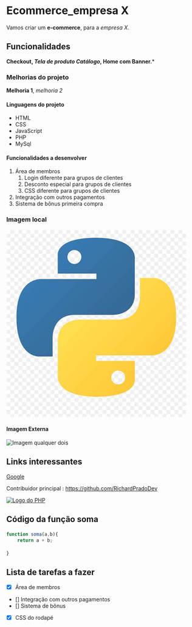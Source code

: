 # Ecommerce_empresa X

Vamos criar um **e-commerce**, para a *empresa X*.

## Funcionalidades

**Checkout, *Tela de produto Catálogo*, Home com Banner.***

### Melhorias do projeto

**Melhoria 1**, *melhoria 2*

#### Linguagens do projeto

* HTML
* CSS
* JavaScript
* PHP
* MySql

#### Funcionalidades a desenvolver

1. Área de membros
    1. Login diferente para grupos de clientes
    2. Desconto especial para grupos de clientes
    3. CSS diferente para grupos de clientes
2. Integração com outros pagamentos
3. Sistema de bônus primeira compra

### Imagem local

![Imagem](img/OIP.jpeg)

#### Imagem Externa

![Imagem qualquer dois](https://pngimg.com/uploads/php/php_PNG35.png)

## Links interessantes

[Google](https://www.google.com.br)

Contribuidor principal : <https://github.com/RichardPradoDev>

[![Logo do PHP](https://pngimg.com/uploads/php/php_PNG35.png)](https://github.com/RichardPradoDev)

## Código da função soma

```javascript
function soma(a,b){
    return a + b;
    
}
```

## Lista de tarefas a fazer

* [x] Área de membros
* [] Integração com outros pagamentos
* [] Sistema de bônus
* [x] CSS do rodapé
